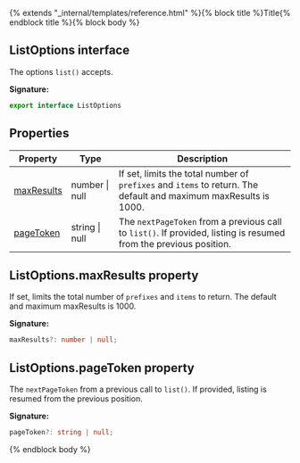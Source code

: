 {% extends "_internal/templates/reference.html" %}{% block title %}Title{% endblock title %}{% block body %}
## ListOptions interface

The options `list()` accepts.

<b>Signature:</b>

```typescript
export interface ListOptions 
```

## Properties

|  Property | Type | Description |
|  --- | --- | --- |
|  [maxResults](./storage-types.listoptions.md#listoptionsmaxresults_property) | number \| null | If set, limits the total number of <code>prefixes</code> and <code>items</code> to return. The default and maximum maxResults is 1000. |
|  [pageToken](./storage-types.listoptions.md#listoptionspagetoken_property) | string \| null | The <code>nextPageToken</code> from a previous call to <code>list()</code>. If provided, listing is resumed from the previous position. |

## ListOptions.maxResults property

If set, limits the total number of `prefixes` and `items` to return. The default and maximum maxResults is 1000.

<b>Signature:</b>

```typescript
maxResults?: number | null;
```

## ListOptions.pageToken property

The `nextPageToken` from a previous call to `list()`<!-- -->. If provided, listing is resumed from the previous position.

<b>Signature:</b>

```typescript
pageToken?: string | null;
```
{% endblock body %}
